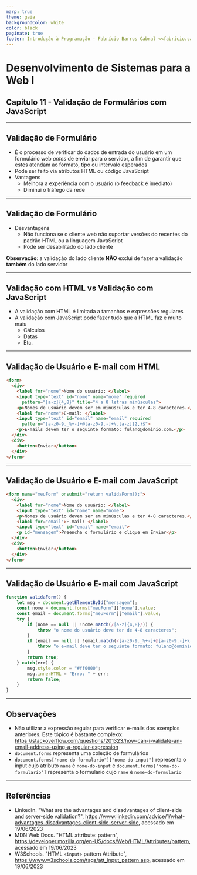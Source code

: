 ```yaml
---
marp: true
theme: gaia
backgroundColor: white
color: black
paginate: true
footer: Introdução à Programação - Fabrício Barros Cabral <<fabricio.cabral@ead.ifpe.edu.br>>
---
```

<style>
img[alt~="center"] {
    display: block;
    margin: 0 auto;
}

td {
  white-space: nowrap;
}
</style>

<!-- _paginate: false -->
# **Desenvolvimento de Sistemas para a Web I**

## Capítulo 11 - Validação de Formulários com JavaScript

---

## Validação de Formulário

- É o processo de verificar do dados de entrada do usuário em um formulário web *antes* de enviar para o servidor, a fim de garantir que estes atendam ao formato, tipo ou intervalo esperados
- Pode ser feito via atributos HTML ou código JavaScript
- Vantagens
  - Melhora a experiência com o usuário (o feedback é imediato)
  - Diminui o tráfego da rede

---

## Validação de Formulário

- Desvantagens
  - Não funciona se o cliente web não suportar versões do recentes do padrão HTML ou a linguagem JavaScript
  - Pode ser desabilitado do lado cliente

**Observação**: a validação do lado cliente **NÃO** exclui de fazer a validação **também** do lado servidor

---

## Validação com HTML vs Validação com JavaScript

- A validação com HTML é limitada a tamanhos e expressões regulares
- A validação com JavaScript pode fazer tudo que a HTML faz e muito mais
  - Cálculos
  - Datas
  - Etc.

---

## Validação de Usuário e E-mail com HTML

```html
<form>
  <div>
    <label for="nome">Nome do usuário: </label>
    <input type="text" id="nome" name="nome" required
      pattern="[a-z]{4,8}" title="4 a 8 letras minúsculas">
    <p>Nomes de usuário devem ser em minúsculas e ter 4-8 caracteres.</p>
    <label for="nome">E-mail: </label>
    <input type="text" id="email" name="email" required
      pattern="[a-z0-9._%+-]+@[a-z0-9.-]+\.[a-z]{2,}$">
    <p>E-mails devem ter o seguinte formato: fulano@dominio.com.</p>
  </div>
  <div>
    <button>Enviar</button>
  </div>
</form>
```

---

## Validação de Usuário e E-mail com JavaScript

```html
<form name="meuForm" onsubmit="return validaForm();">
  <div>
    <label for="nome">Nome do usuário: </label>
    <input type="text" id="nome" name="nome">
    <p>Nomes de usuário devem ser em minúsculas e ter 4-8 caracteres.</p>
    <label for="email">E-mail: </label>
    <input type="text" id="email" name="email">
    <p id="mensagem">Preencha o formulário e clique em Enviar</p>
  </div>
  <div>
    <button>Enviar</button>
  </div>
</form>
```

---

## Validação de Usuário e E-mail com JavaScript

```javascript
function validaForm() {
    let msg = document.getElementById("mensagem");
    const nome = document.forms["meuForm"]["nome"].value;
    const email = document.forms["meuForm"]["email"].value;
    try {
        if (nome == null || !nome.match(/[a-z]{4,8}/)) {
            throw "o nome do usuário deve ter de 4-8 caracteres";
        }
        if (email == null || !email.match(/[a-z0-9._%+-]+@[a-z0-9.-]+\.[a-z]{2,}$/)) {
            throw "o e-mail deve ter o seguinte formato: fulano@dominio.com";
        }
        return true;
    } catch(err) {
        msg.style.color = "#ff0000";
        msg.innerHTML = "Erro: " + err;
        return false; 
    }
}
```

---

## Observações

- Não utilizar a expressão regular para verificar e-mails dos exemplos anteriores. Este tópico é bastante complexo: https://stackoverflow.com/questions/201323/how-can-i-validate-an-email-address-using-a-regular-expression
- `document.forms` representa uma coleção de formulários
- `document.forms["nome-do-formulario"]["nome-do-input"]` representa o input cujo atributo `name` é `nome-do-input` e  `document.forms["nome-do-formulario"]` representa o formulário cujo `name` é `nome-do-formulario`

---

## Referências

- LinkedIn. "What are the advantages and disadvantages of client-side and server-side validation?", https://www.linkedin.com/advice/1/what-advantages-disadvantages-client-side-server-side, acessado em 19/06/2023
- MDN Web Docs. "HTML attribute: pattern", https://developer.mozilla.org/en-US/docs/Web/HTML/Attributes/pattern, acessado em 19/06/2023
- W3Schools. "HTML `<input>` pattern Attribute", https://www.w3schools.com/tags/att_input_pattern.asp, acessado em 19/06/2023